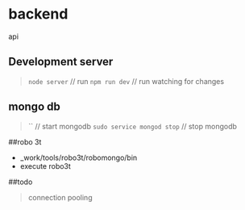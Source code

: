 # backend
api

## Development server
> `node server` // run
> `npm run dev` // run watching for changes

## mongo db
> `` // start mongodb
> `sudo service mongod stop` // stop mongodb

##robo 3t
- _work/tools/robo3t/robomongo/bin
- execute robo3t

##todo
> connection pooling